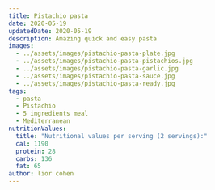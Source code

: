 ```yaml
---
title: Pistachio pasta
date: 2020-05-19
updatedDate: 2020-05-19
description: Amazing quick and easy pasta
images:
  - ../assets/images/pistachio-pasta-plate.jpg
  - ../assets/images/pistachio-pasta-pistachios.jpg
  - ../assets/images/pistachio-pasta-garlic.jpg
  - ../assets/images/pistachio-pasta-sauce.jpg
  - ../assets/images/pistachio-pasta-ready.jpg
tags:
  - pasta
  - Pistachio
  - 5 ingredients meal
  - Mediterranean
nutritionValues:
  title: "Nutritional values per serving (2 servings):"
  cal: 1190
  protein: 28
  carbs: 136
  fat: 65
author: lior cohen
---
```


<PrintView fileName="pistachio-pasta"/>
